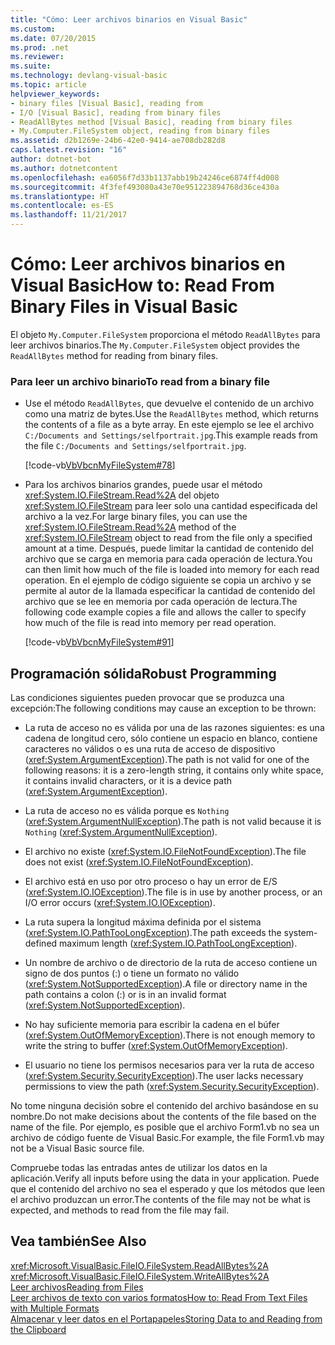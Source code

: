 ```yaml
---
title: "Cómo: Leer archivos binarios en Visual Basic"
ms.custom: 
ms.date: 07/20/2015
ms.prod: .net
ms.reviewer: 
ms.suite: 
ms.technology: devlang-visual-basic
ms.topic: article
helpviewer_keywords:
- binary files [Visual Basic], reading from
- I/O [Visual Basic], reading from binary files
- ReadAllBytes method [Visual Basic], reading from binary files
- My.Computer.FileSystem object, reading from binary files
ms.assetid: d2b1269e-24b6-42e0-9414-ae708db282d8
caps.latest.revision: "16"
author: dotnet-bot
ms.author: dotnetcontent
ms.openlocfilehash: ea6056f7d33b1137abb19b24246ce6874ff4d008
ms.sourcegitcommit: 4f3fef493080a43e70e951223894768d36ce430a
ms.translationtype: HT
ms.contentlocale: es-ES
ms.lasthandoff: 11/21/2017
---
```

# <a name="how-to-read-from-binary-files-in-visual-basic"></a><span data-ttu-id="90f3f-102">Cómo: Leer archivos binarios en Visual Basic</span><span class="sxs-lookup"><span data-stu-id="90f3f-102">How to: Read From Binary Files in Visual Basic</span></span>
<span data-ttu-id="90f3f-103">El objeto `My.Computer.FileSystem` proporciona el método `ReadAllBytes` para leer archivos binarios.</span><span class="sxs-lookup"><span data-stu-id="90f3f-103">The `My.Computer.FileSystem` object provides the `ReadAllBytes` method for reading from binary files.</span></span>  
  
### <a name="to-read-from-a-binary-file"></a><span data-ttu-id="90f3f-104">Para leer un archivo binario</span><span class="sxs-lookup"><span data-stu-id="90f3f-104">To read from a binary file</span></span>  
  
-   <span data-ttu-id="90f3f-105">Use el método `ReadAllBytes`, que devuelve el contenido de un archivo como una matriz de bytes.</span><span class="sxs-lookup"><span data-stu-id="90f3f-105">Use the `ReadAllBytes` method, which returns the contents of a file as a byte array.</span></span> <span data-ttu-id="90f3f-106">En este ejemplo se lee el archivo `C:/Documents and Settings/selfportrait.jpg`.</span><span class="sxs-lookup"><span data-stu-id="90f3f-106">This example reads from the file `C:/Documents and Settings/selfportrait.jpg`.</span></span>  
  
     [!code-vb[VbVbcnMyFileSystem#78](../../../../visual-basic/developing-apps/programming/drives-directories-files/codesnippet/VisualBasic/how-to-read-from-binary-files_1.vb)]  
  
-   <span data-ttu-id="90f3f-107">Para los archivos binarios grandes, puede usar el método <xref:System.IO.FileStream.Read%2A> del objeto <xref:System.IO.FileStream> para leer solo una cantidad especificada del archivo a la vez.</span><span class="sxs-lookup"><span data-stu-id="90f3f-107">For large binary files, you can use the <xref:System.IO.FileStream.Read%2A> method of the <xref:System.IO.FileStream> object to read from the file only a specified amount at a time.</span></span> <span data-ttu-id="90f3f-108">Después, puede limitar la cantidad de contenido del archivo que se carga en memoria para cada operación de lectura.</span><span class="sxs-lookup"><span data-stu-id="90f3f-108">You can then limit how much of the file is loaded into memory for each read operation.</span></span> <span data-ttu-id="90f3f-109">En el ejemplo de código siguiente se copia un archivo y se permite al autor de la llamada especificar la cantidad de contenido del archivo que se lee en memoria por cada operación de lectura.</span><span class="sxs-lookup"><span data-stu-id="90f3f-109">The following code example copies a file and allows the caller to specify how much of the file is read into memory per read operation.</span></span>  
  
     [!code-vb[VbVbcnMyFileSystem#91](../../../../visual-basic/developing-apps/programming/drives-directories-files/codesnippet/VisualBasic/how-to-read-from-binary-files_2.vb)]  
  
## <a name="robust-programming"></a><span data-ttu-id="90f3f-110">Programación sólida</span><span class="sxs-lookup"><span data-stu-id="90f3f-110">Robust Programming</span></span>  
 <span data-ttu-id="90f3f-111">Las condiciones siguientes pueden provocar que se produzca una excepción:</span><span class="sxs-lookup"><span data-stu-id="90f3f-111">The following conditions may cause an exception to be thrown:</span></span>  
  
-   <span data-ttu-id="90f3f-112">La ruta de acceso no es válida por una de las razones siguientes: es una cadena de longitud cero, sólo contiene un espacio en blanco, contiene caracteres no válidos o es una ruta de acceso de dispositivo (<xref:System.ArgumentException>).</span><span class="sxs-lookup"><span data-stu-id="90f3f-112">The path is not valid for one of the following reasons: it is a zero-length string, it contains only white space, it contains invalid characters, or it is a device path (<xref:System.ArgumentException>).</span></span>  
  
-   <span data-ttu-id="90f3f-113">La ruta de acceso no es válida porque es `Nothing` (<xref:System.ArgumentNullException>).</span><span class="sxs-lookup"><span data-stu-id="90f3f-113">The path is not valid because it is `Nothing` (<xref:System.ArgumentNullException>).</span></span>  
  
-   <span data-ttu-id="90f3f-114">El archivo no existe (<xref:System.IO.FileNotFoundException>).</span><span class="sxs-lookup"><span data-stu-id="90f3f-114">The file does not exist (<xref:System.IO.FileNotFoundException>).</span></span>  
  
-   <span data-ttu-id="90f3f-115">El archivo está en uso por otro proceso o hay un error de E/S (<xref:System.IO.IOException>).</span><span class="sxs-lookup"><span data-stu-id="90f3f-115">The file is in use by another process, or an I/O error occurs (<xref:System.IO.IOException>).</span></span>  
  
-   <span data-ttu-id="90f3f-116">La ruta supera la longitud máxima definida por el sistema (<xref:System.IO.PathTooLongException>).</span><span class="sxs-lookup"><span data-stu-id="90f3f-116">The path exceeds the system-defined maximum length (<xref:System.IO.PathTooLongException>).</span></span>  
  
-   <span data-ttu-id="90f3f-117">Un nombre de archivo o de directorio de la ruta de acceso contiene un signo de dos puntos (:) o tiene un formato no válido (<xref:System.NotSupportedException>).</span><span class="sxs-lookup"><span data-stu-id="90f3f-117">A file or directory name in the path contains a colon (:) or is in an invalid format (<xref:System.NotSupportedException>).</span></span>  
  
-   <span data-ttu-id="90f3f-118">No hay suficiente memoria para escribir la cadena en el búfer (<xref:System.OutOfMemoryException>).</span><span class="sxs-lookup"><span data-stu-id="90f3f-118">There is not enough memory to write the string to buffer (<xref:System.OutOfMemoryException>).</span></span>  
  
-   <span data-ttu-id="90f3f-119">El usuario no tiene los permisos necesarios para ver la ruta de acceso (<xref:System.Security.SecurityException>).</span><span class="sxs-lookup"><span data-stu-id="90f3f-119">The user lacks necessary permissions to view the path (<xref:System.Security.SecurityException>).</span></span>  
  
 <span data-ttu-id="90f3f-120">No tome ninguna decisión sobre el contenido del archivo basándose en su nombre.</span><span class="sxs-lookup"><span data-stu-id="90f3f-120">Do not make decisions about the contents of the file based on the name of the file.</span></span> <span data-ttu-id="90f3f-121">Por ejemplo, es posible que el archivo Form1.vb no sea un archivo de código fuente de Visual Basic.</span><span class="sxs-lookup"><span data-stu-id="90f3f-121">For example, the file Form1.vb may not be a Visual Basic source file.</span></span>  
  
 <span data-ttu-id="90f3f-122">Compruebe todas las entradas antes de utilizar los datos en la aplicación.</span><span class="sxs-lookup"><span data-stu-id="90f3f-122">Verify all inputs before using the data in your application.</span></span> <span data-ttu-id="90f3f-123">Puede que el contenido del archivo no sea el esperado y que los métodos que leen el archivo produzcan un error.</span><span class="sxs-lookup"><span data-stu-id="90f3f-123">The contents of the file may not be what is expected, and methods to read from the file may fail.</span></span>  
  
## <a name="see-also"></a><span data-ttu-id="90f3f-124">Vea también</span><span class="sxs-lookup"><span data-stu-id="90f3f-124">See Also</span></span>  
 <xref:Microsoft.VisualBasic.FileIO.FileSystem.ReadAllBytes%2A>  
 <xref:Microsoft.VisualBasic.FileIO.FileSystem.WriteAllBytes%2A>  
 [<span data-ttu-id="90f3f-125">Leer archivos</span><span class="sxs-lookup"><span data-stu-id="90f3f-125">Reading from Files</span></span>](../../../../visual-basic/developing-apps/programming/drives-directories-files/reading-from-files.md)  
 [<span data-ttu-id="90f3f-126">Leer archivos de texto con varios formatos</span><span class="sxs-lookup"><span data-stu-id="90f3f-126">How to: Read From Text Files with Multiple Formats</span></span>](../../../../visual-basic/developing-apps/programming/drives-directories-files/how-to-read-from-text-files-with-multiple-formats.md)  
 [<span data-ttu-id="90f3f-127">Almacenar y leer datos en el Portapapeles</span><span class="sxs-lookup"><span data-stu-id="90f3f-127">Storing Data to and Reading from the Clipboard</span></span>](../../../../visual-basic/developing-apps/programming/computer-resources/storing-data-to-and-reading-from-the-clipboard.md)
